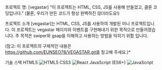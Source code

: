 프로젝트 명: [vegastar]
“이 프로젝트는 HTML, CSS, JS를 사용해 만들었고, 클론 코딩입니다.”
(물론, 우리가 만든 코드가 항상 완벽하진 않더라도요!)

프로젝트 소개
[vegastar]는 HTML, CSS, JS를 사용하여 개발된 미니 프로젝트입니다.
이 프로젝트는 vegastar 페이지와 이벤트를 구현해내기 위한 목적으로 만들어졌습니다.
주 목적은 swiper와 gsap을 이해하고 사용하는 방법을 익히기 위함 입니다.

(참고: 이 프로젝트의 구체적인 내용은 https://github.com/EUNSEO78/VEGASTAR.git를 참고해 주세요.)\*

기술 스택
HTML5 ![HTML5](https://img.shields.io/badge/html5-%23E34F26.svg?style=for-the-badge&logo=html5&logoColor=white)
CSS3 ![React](https://img.shields.io/badge/react-%2320232a.svg?style=for-the-badge&logo=react&logoColor=%2361DAFB)
JavaScript (ES6+) ![JavaScript](https://img.shields.io/badge/javascript-%23323330.svg?style=for-the-badge&logo=javascript&logoColor=%23F7DF1E)
